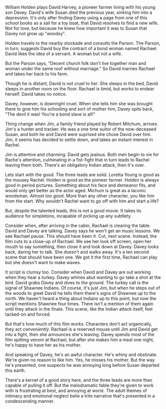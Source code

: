 William Holden plays David Harvey, a pioneer farmer living with his young son Davey. David's wife Susan died the previous year, sinking him into a depression. It's only after finding Davey using a page from one of this school books as  a sail for a toy boat, that David resolves to find a new wife. Not for love, but because he knew how important it was to Susan that Davey not grow up "woodsy".

Holden travels to the nearby stockade and consults the Parson. The Parson, in turn, suggests David buy the contract of a bond woman named Rachael. David likes the idea of a servant. A woman but not a wife.

But the Parson says, "Decent church folk don't live together man and woman under the same roof without marriage." So David marries Rachael and takes her back to his farm.

Though he is distant, David is not cruel to her. She sleeps in the bed, David sleeps in another room on the floor. Rachael is timid, but works to endear herself. David takes no notice.

Davey, however, is downright cruel. When she tells him she was brought there to give him his schooling and sort of mother him, Davey spits back, "The devil it was! You're a bond slave is all!"

Thing change when Jim, a family friend played by Robert Mitchum, arrives. Jim's a hunter and tracker. He was a one time suitor of the now-deceased Susan, and both he and David were suprised she chose David over him. Jim, it seems has decided to settle down, and takes an instant interest in Rachel.

Jim is attentive and charming. David gets jealous. Both men begin to vie for Rache's attention, culminating in a fist-fight that in turn leads to Rachel leaving them both. There's an obligatory Indian attack, then it's over.

Lets start with the good. The three leads are solid. Loretta Young is good as the mousey Rachel. Holden is good as the pioneer farmer. Holden is always good in period pictures. Something about his face and demeanor fits, and would only get better as the actor aged. Michum is great as a laconic woodsman. Almost _too_ good. More than any other character, you like him from the start. Why wouldn't Rachel want to go off with him and start a life?

But, despite the talented leads, this is not a good movie. It takes its audience for simpletons, incapable of picking up any subtlety. 

Consider when, after arriving in the cabin, Rachael is clearing the table. David and Davey are talking. Davey says he won't get an music lessons. We see Rachael pause. This should have been it. Cut, next scene. Instead, the film cuts to a close-up of Rachael. We see her look off screen, open her mouth to say something, then close it and look down at Davey. Davey looks back, daring her to talk. She doesn't and walks away. It's a ten second scene that should have been one. We got it the first time, Rachael can play but she doesn't want to make waves.

It script is clumsy too. Consider when David and Davey are out working when they hear a turkey. Davey whines abut wanting to go take a shot at the bird. David grabs Davey and dives to the ground. The turkey call is the signal of Shawnee Indians. Of course, it's just Jim, but when he steps out of the woods to greet David he tells them there's signs of Shawnee up to the north. We haven't heard a thing about Indians up to this point, but now the script mentions Shawnee four times. There isn't a mention of them again until they attack in the finale. This scene, like the Indian attack itself, feel tacked-on and forced.

But that's how much of this film works. Characters don't act organically, they act _conveniently_. Rachael is a reserved mouse until Jim and David get into a fight, then she announces she's leaving. Davey spends most of the film spitting venom at Rachael, but after she makes him a meal one night, he's happy to have her as his mother.

And speaking of Davey, he's an awful character. He's whiny and obstinate. We're given no reason to like him. Yes, he misses his mother. But the way he's presented, one suspects he was annoying long before Susan departed this earth.

There's a kernel of a good story here, and the three leads are more than capable of pulling it off. But the melodramatic fable they're given to work with is frustrating at best, and annoying at worst. The adult themes of intimacy and emotional neglect belie a trite narrative that's presented in a condescending manner. 
